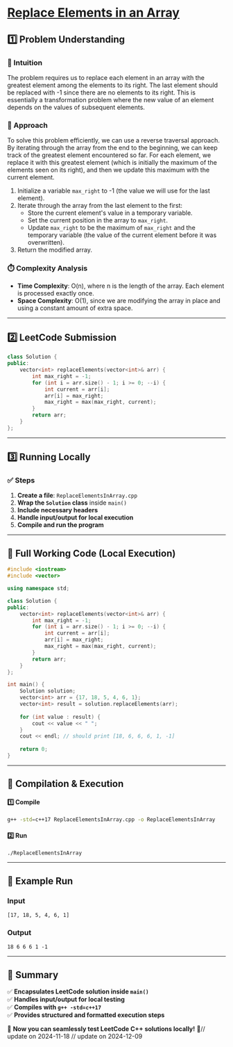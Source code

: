 # **[Replace Elements in an Array](https://leetcode.com/problems/replace-elements-in-an-array/description/)**  

## **1️⃣ Problem Understanding**  
### **📌 Intuition**  
The problem requires us to replace each element in an array with the greatest element among the elements to its right. The last element should be replaced with -1 since there are no elements to its right. This is essentially a transformation problem where the new value of an element depends on the values of subsequent elements.

### **🚀 Approach**  
To solve this problem efficiently, we can use a reverse traversal approach. By iterating through the array from the end to the beginning, we can keep track of the greatest element encountered so far. For each element, we replace it with this greatest element (which is initially the maximum of the elements seen on its right), and then we update this maximum with the current element. 

1. Initialize a variable `max_right` to -1 (the value we will use for the last element).
2. Iterate through the array from the last element to the first:
   - Store the current element's value in a temporary variable.
   - Set the current position in the array to `max_right`.
   - Update `max_right` to be the maximum of `max_right` and the temporary variable (the value of the current element before it was overwritten).
3. Return the modified array.

### **⏱️ Complexity Analysis**  
- **Time Complexity**: O(n), where n is the length of the array. Each element is processed exactly once.
- **Space Complexity**: O(1), since we are modifying the array in place and using a constant amount of extra space.

---  

## **2️⃣ LeetCode Submission**  
```cpp
class Solution {
public:
    vector<int> replaceElements(vector<int>& arr) {
        int max_right = -1;
        for (int i = arr.size() - 1; i >= 0; --i) {
            int current = arr[i];
            arr[i] = max_right;
            max_right = max(max_right, current);
        }
        return arr;
    }
};  
```  

---  

## **3️⃣ Running Locally**  
### **✅ Steps**  
1. **Create a file**: `ReplaceElementsInArray.cpp`  
2. **Wrap the `Solution` class** inside `main()`  
3. **Include necessary headers**  
4. **Handle input/output for local execution**  
5. **Compile and run the program**  

---  

## **📝 Full Working Code (Local Execution)**  
```cpp
#include <iostream>
#include <vector>

using namespace std;

class Solution {
public:
    vector<int> replaceElements(vector<int>& arr) {
        int max_right = -1;
        for (int i = arr.size() - 1; i >= 0; --i) {
            int current = arr[i];
            arr[i] = max_right;
            max_right = max(max_right, current);
        }
        return arr;
    }
};

int main() {
    Solution solution;
    vector<int> arr = {17, 18, 5, 4, 6, 1};
    vector<int> result = solution.replaceElements(arr);
    
    for (int value : result) {
        cout << value << " ";
    }
    cout << endl; // should print [18, 6, 6, 6, 1, -1]
    
    return 0;
}
```  

---  

## **🔧 Compilation & Execution**  
#### **1️⃣ Compile**  
```bash
g++ -std=c++17 ReplaceElementsInArray.cpp -o ReplaceElementsInArray
```  

#### **2️⃣ Run**  
```bash
./ReplaceElementsInArray
```  

---  

## **🎯 Example Run**  
### **Input**  
```
[17, 18, 5, 4, 6, 1]
```  
### **Output**  
```
18 6 6 6 1 -1 
```  

---  

## **📌 Summary**  
✅ **Encapsulates LeetCode solution inside `main()`**  
✅ **Handles input/output for local testing**  
✅ **Compiles with `g++ -std=c++17`**  
✅ **Provides structured and formatted execution steps**  

🚀 **Now you can seamlessly test LeetCode C++ solutions locally!** 🚀// update on 2024-11-18
// update on 2024-12-09
